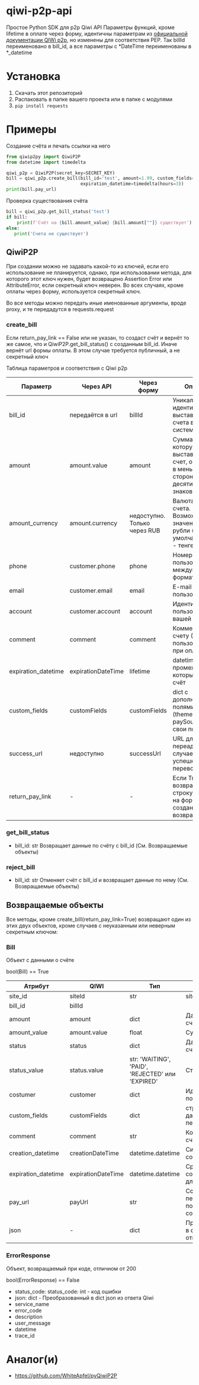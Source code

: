 # qiwi-p2p-api
Простое Python SDK для p2p Qiwi API
Параметры функций, кроме lifetime в оплате через форму, идентичны параметрам из [официальной документации QIWi p2p](https://developer.qiwi.com/ru/p2p-payments), но изменены для соответствия PEP.
Так billId переименовано в bill_id, а все параметры с *DateTime переименованы в *_datetime

# Установка
1. Скачать этот репозиторий
2. Распаковать в папке вашего проекта или в папке с модулями
3. `pip install requests`

# Примеры
Создание счёта и печать ссылки на него
```python
from qiwip2py import QiwiP2P
from datetime import timedelta

qiwi_p2p = QiwiP2P(secret_key=SECRET_KEY)
bill = qiwi_p2p.create_bill(bill_id='test', amount=1.99, custom_fields={'themeCode': THEME_CODE},
                            expiration_datetime=timedelta(hours=3))
print(bill.pay_url)
```

Проверка существования счёта
```python
bill = qiwi_p2p.get_bill_status('test')
if bill:
    print(f'Счёт на {bill.amount_value} {bill.amount[""]} существует')
else:
   print('Счета не существует')

```

## QiwiP2P
При создании можно не задавать какой-то из ключей, если его использование не планируется, однако, при использовании метода, для которого этот ключ нужен, будет возвращено Assertion Error или AttributeError, если секретный ключ неверен.
Во всех случаях, кроме оплаты через форму, используется секретный ключ.

Во все методы можно передать иные именованные аргументы, вроде proxy, и те передадутся в requests.request
### create_bill
Если return_pay_link == False или не указан, то создаст счёт и вернёт то же самое, что и QiwiP2P.get_bill_status() с созданным bill_id. Иначе вернёт url формы оплаты. В этом случае требуется публичный, а не секретный ключ

Таблица параметров и соответствия с Qiwi p2p

Параметр | Через API | Через форму | Описание
------------ | ------------- |------------ | ------------ |
bill_id|передаётся в url|billId|Уникальный идентификатор выставляемого счета в вашей системе
amount|amount.value|amount|Сумма, на которую выставляется счет, округленная в меньшую сторону до 2 десятичных знаков
amount_currency|amount.currency|недоступно. Только через RUB|	Валюта суммы счета. Возможные значения: RUB - рубли (по умолчанию), KZT - тенге
phone|customer.phone|phone|Номер телефона пользователя (в международном формате)
email|customer.email|email|E-mail пользователя	
account|customer.account|account|Идентификатор пользователя в вашей системе
comment|comment|comment|Комментарий к счету	(Виден пользователю при оплате)
expiration_datetime|expirationDateTime|lifetime|datetime.timedelta промежуток, который доступен счёт
custom_fields|customFields|customFields|dict с дополнительными полями (themeCode, paySourcesFilter, свои поля)
success_url|недоступно|successUrl|URL для переадресации в случае успешного перевода
return_pay_link|-|-|Если True, возвращает строку с ссылкой на форму, вместо создания счёта и возвращения Bill

### get_bill_status
- bill_id: str
Возвращает данные по счёту с bill_id
(См. Возвращаемые объекты)

### reject_bill
- bill_id: str
Отменяет счёт с bill_id и возвращает данные по нему
(См. Возвращаемые объекты)

## Возвращаемые объекты
Все методы, кроме create_bill(return_pay_link=True) возвращают один из этих двух объектов, кроме случаев с неуказанным или неверным секретным ключом:

### Bill
Объект с данными о счёте

bool(Bill) == True

Атрибут | QIWI | Тип | Описание
------------ | ------------- | ------------ | ------------ |
site_id|siteId|str|siteId
bill_id|billId||
amount|amount|dict|Данные о сумме счета
amount_value|amount.value|float|Сумма счета
status|status|dict|Данные о статусе счета
status_value|status.value	|str: 'WAITING', 'PAID', 'REJECTED' или 'EXPIRED'| Статус счёта
costumer|customer|dict|Идентификаторы пользователя
custom_fields|customFields|dict|строковые данные, переданные вами
comment|comment|str|Комментарий к счёту
creation_datetime|creationDateTime|datetime.datetime|Системная дата создания счета
expiration_datetime|expirationDateTime|datetime.datetime|Срок действия созданной формы для перевода
pay_url|payUrl|str|Ссылка для переадресации пользователя на созданную форму|
json|-|dict|Преобразованный в dict json из ответа Qiwi

### ErrorResponse
Объект, возвращаемый при коде, отличном от 200

bool(ErrorResponse) == False

* status_code: status_code: int - код ошибки
* json: dict - Преобразованный в dict json из ответа Qiwi
* service_name
* error_code
* description
* user_message
* datetime
* trace_id

# Аналог(и)
* https://github.com/WhiteApfel/pyQiwiP2P
